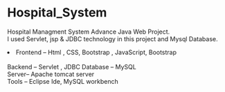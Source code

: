 # Hospital_System
Hospital Managment System Advance Java Web Project. <br> I used Servlet, jsp &amp; JDBC technology in this project and Mysql Database. <br><li> Frontend – Html , CSS, Bootstrap , JavaScript, Bootstrap</li> <br> Backend – Servlet , JDBC  Database – MySQL <br> Server– Apache tomcat server <br> Tools – Eclipse Ide, MySQL workbench
